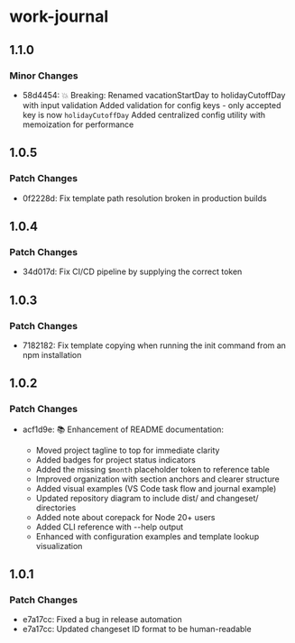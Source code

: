 # work-journal

## 1.1.0

### Minor Changes

- 58d4454: 💥 Breaking: Renamed vacationStartDay to holidayCutoffDay with input validation
  Added validation for config keys - only accepted key is now `holidayCutoffDay`
  Added centralized config utility with memoization for performance

## 1.0.5

### Patch Changes

- 0f2228d: Fix template path resolution broken in production builds

## 1.0.4

### Patch Changes

- 34d017d: Fix CI/CD pipeline by supplying the correct token

## 1.0.3

### Patch Changes

- 7182182: Fix template copying when running the init command from an npm installation

## 1.0.2

### Patch Changes

- acf1d9e: 📚 Enhancement of README documentation:

  - Moved project tagline to top for immediate clarity
  - Added badges for project status indicators
  - Added the missing `$month` placeholder token to reference table
  - Improved organization with section anchors and clearer structure
  - Added visual examples (VS Code task flow and journal example)
  - Updated repository diagram to include dist/ and changeset/ directories
  - Added note about corepack for Node 20+ users
  - Added CLI reference with --help output
  - Enhanced with configuration examples and template lookup visualization

## 1.0.1

### Patch Changes

- e7a17cc: Fixed a bug in release automation
- e7a17cc: Updated changeset ID format to be human-readable
